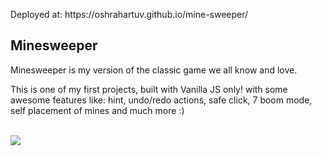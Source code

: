 <p>Deployed at: https://oshrahartuv.github.io/mine-sweeper/</p>

<h2>Minesweeper</h2>

<p>Minesweeper is my version of the classic game we all know and love.</p>
<p>This is one of my first projects, built with Vanilla JS only! with some awesome features like: hint, undo/redo actions, safe click, 7 boom mode, self placement of mines and much more :)</p>

<br>

<img src="https://res.cloudinary.com/or21321/image/upload/v1658842448/minesweeper_fssk4y.png"/>
